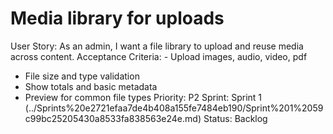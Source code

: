 # Media library for uploads

User Story: As an admin, I want a file library to upload and reuse media across content.
Acceptance Criteria: - Upload images, audio, video, pdf
- File size and type validation
- Show totals and basic metadata
- Preview for common file types
Priority: P2
Sprint: Sprint 1 (../Sprints%20e2721efaa7de4b408a155fe7484eb190/Sprint%201%2059c99bc25205430a8533fa838563e24e.md)
Status: Backlog